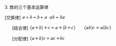 <div class=Section1>
<p><span lang=EN-US>3. </span><span lang=ZH-CN>数的三个基本运算律</span></p>
<p><span lang=EN-US>[</span><span lang=ZH-CN>交换律</span><span lang=EN-US>] </span><span
lang=EN-US style='font-family:楷体_GB2312'><img width=85 height=18
src="res/17e9d95da129bdd93c34fb6cc6aaaa52_5308_files/Image1.gif" align=top> <img width=54 height=18
src="res/17e9d95da129bdd93c34fb6cc6aaaa52_5308_files/Image2.gif" align=top></span></p>
<p><span lang=EN-US style='font-family:楷体_GB2312'>&nbsp;&nbsp;&nbsp;&nbsp;&nbsp;&nbsp; </span><span
lang=EN-US>[</span><span lang=ZH-CN>结合律</span><span lang=EN-US>] </span><span
lang=EN-US style='font-family:楷体_GB2312'><img width=152 height=21
src="res/17e9d95da129bdd93c34fb6cc6aaaa52_5308_files/Image3.gif" align=top>&nbsp;&nbsp;&nbsp;&nbsp;&nbsp;&nbsp; <img
width=92 height=21 src="res/17e9d95da129bdd93c34fb6cc6aaaa52_5308_files/Image4.gif" align=top></span></p>
<p><span lang=EN-US style='font-family:楷体_GB2312'>&nbsp;&nbsp;&nbsp;&nbsp;&nbsp;&nbsp; </span><span
lang=EN-US>[</span><span lang=ZH-CN>分配律</span><span lang=EN-US>] </span><span
lang=EN-US style='font-family:楷体_GB2312'><img width=117 height=21
src="res/17e9d95da129bdd93c34fb6cc6aaaa52_5308_files/Image5.gif" align=top></span></p>
</div>